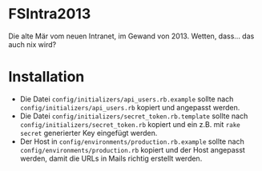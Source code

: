 FSIntra2013
===========

Die alte Mär vom neuen Intranet, im Gewand von 2013. Wetten, dass... das auch nix wird?

Installation
============

* Die Datei `config/initializers/api_users.rb.example` sollte nach `config/initializers/api_users.rb` kopiert und angepasst werden.
* Die Datei `config/initializers/secret_token.rb.template` sollte nach `config/initializers/secret_token.rb` kopiert und ein z.B. mit `rake secret` generierter Key eingefügt werden.
* Der Host in `config/environments/production.rb.example` sollte nach `config/environments/production.rb` kopiert und der Host angepasst werden, damit die URLs in Mails richtig erstellt werden.
